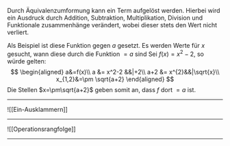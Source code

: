 Durch Äquivalenzumformung kann ein Term aufgelöst werden.
Hierbei wird ein Ausdruck durch Addition, Subtraktion, Multiplikation, Division und Funktionale zusammenhänge verändert, wobei dieser stets den Wert nicht verliert.

Als Beispiel ist diese Funktion gegen $a$ gesetzt. Es werden Werte für $x$ gesucht, wann diese durch die Funktion $=a$ sind
Sei $f(x)=x^2-2$, so würde gelten:
$$ \begin{aligned}
a&=f(x)\\
a &= x^2-2 &&|+2\\
a+2 &= x^{2}&&|\sqrt{x}\\
x_{1,2}&=\pm \sqrt{a+2}
\end{aligned} $$
Die Stellen $x=\pm\sqrt{a+2}$ geben somit an, dass $f$ dort $=a$ ist.

---
![[Ein-Ausklammern]]

---
![[Operationsrangfolge]]

---